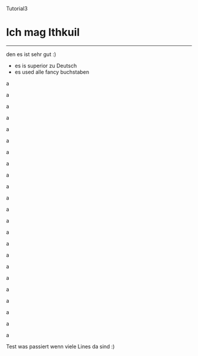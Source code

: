 Tutorial3
# Ich mag Ithkuil
---
den es ist sehr gut :)
* es is superior zu Deutsch
* es used alle fancy buchstaben

a

a

a

a

a

a

a

a

a

a

a

a

a

a

a

a

a

a

a

a

a

a

a

Test was passiert wenn viele Lines da sind :)